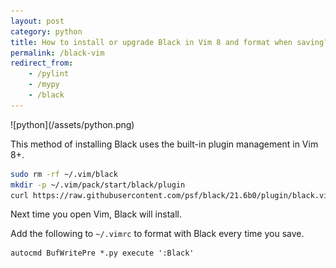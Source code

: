 ```yaml
---
layout: post
category: python
title: How to install or upgrade Black in Vim 8 and format when saving?
permalink: /black-vim
redirect_from:
    - /pylint
    - /mypy
    - /black
---
```

<div class="wide-logos" markdown="1">
![python](/assets/python.png)
</div>

This method of installing Black uses the built-in plugin management in Vim 8+.

```sh
sudo rm -rf ~/.vim/black
mkdir -p ~/.vim/pack/start/black/plugin
curl https://raw.githubusercontent.com/psf/black/21.6b0/plugin/black.vim -o ~/.vim/pack/start/black/plugin/black.vim
```

Next time you open Vim, Black will install.

Add the following to `~/.vimrc` to format with Black every time you save.
```
autocmd BufWritePre *.py execute ':Black'
```
